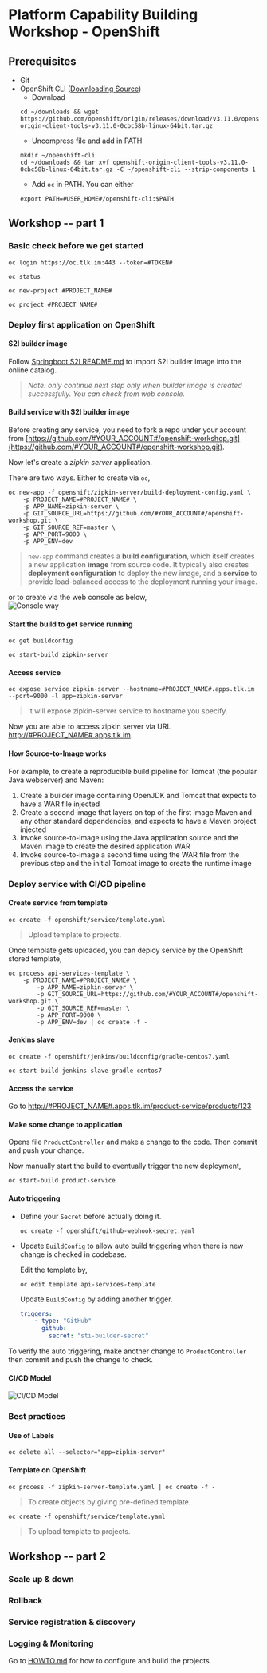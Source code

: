# Platform Capability Building Workshop - OpenShift

## Prerequisites
* Git
* OpenShift CLI ([Downloading Source](https://github.com/openshift/origin/releases/))
  * Download  
  ```console 
  cd ~/downloads && wget https://github.com/openshift/origin/releases/download/v3.11.0/openshift-origin-client-tools-v3.11.0-0cbc58b-linux-64bit.tar.gz
    ```
  * Uncompress file and add in PATH
  ```console
  mkdir ~/openshift-cli
  cd ~/downloads && tar xvf openshift-origin-client-tools-v3.11.0-0cbc58b-linux-64bit.tar.gz -C ~/openshift-cli --strip-components 1
  ``` 
  * Add `oc` in PATH. You can either
  ```console
  export PATH=#USER_HOME#/openshift-cli:$PATH
  ``` 


## Workshop -- part 1

### Basic check before we get started
```console
oc login https://oc.tlk.im:443 --token=#TOKEN#
```

```console
oc status
```

```console
oc new-project #PROJECT_NAME#
```

```console
oc project #PROJECT_NAME#
```

### Deploy first application on OpenShift

#### S2I builder image

Follow [Springboot S2I README.md](https://github.com/platform-guild/platform-s2i-springboot) to import S2I builder image into the online catalog.

> _Note: only continue next step only when builder image is created successfully. You can check from web console._   

#### Build service with S2I builder image

Before creating any service, you need to fork a repo under your account from [https://github.com/#YOUR_ACCOUNT#/openshift-workshop.git](https://github.com/#YOUR_ACCOUNT#/openshift-workshop.git).

Now let's create a _zipkin server_ application. 
    
There are two ways. Either to create via `oc`,
```console
oc new-app -f openshift/zipkin-server/build-deployment-config.yaml \
    -p PROJECT_NAME=#PROJECT_NAME# \ 
    -p APP_NAME=zipkin-server \
    -p GIT_SOURCE_URL=https://github.com/#YOUR_ACCOUNT#/openshift-workshop.git \
    -p GIT_SOURCE_REF=master \
    -p APP_PORT=9000 \
    -p APP_ENV=dev
```
> `new-app` command creates a **build configuration**, which itself creates a new application **image** from source code. It typically also creates **deployment configuration** to deploy the new image, and a **service** to provide load-balanced access to the deployment running your image. 

or to create via the web console as below,   
![Console way](images/console-template-to-create.png)

#### Start the build to get service running 
```console
oc get buildconfig

oc start-build zipkin-server
```

#### Access service
```console
oc expose service zipkin-server --hostname=#PROJECT_NAME#.apps.tlk.im --port=9000 -l app=zipkin-server
```
> It will expose zipkin-server service to hostname you specify.

Now you are able to access zipkin server via URL [http://#PROJECT_NAME#.apps.tlk.im](http://#PROJECT_NAME#.apps.tlk.im/).

#### How Source-to-Image works
For example, to create a reproducible build pipeline for Tomcat (the popular Java webserver) and Maven:

1. Create a builder image containing OpenJDK and Tomcat that expects to have a WAR file injected
2. Create a second image that layers on top of the first image Maven and any other standard dependencies, and expects to have a Maven project injected
3. Invoke source-to-image using the Java application source and the Maven image to create the desired application WAR
4. Invoke source-to-image a second time using the WAR file from the previous step and the initial Tomcat image to create the runtime image

### Deploy service with CI/CD pipeline
#### Create service from template
```console
oc create -f openshift/service/template.yaml
```
> Upload template to projects.

Once template gets uploaded, you can deploy service by the OpenShift stored template,
```console
oc process api-services-template \
    -p PROJECT_NAME=#PROJECT_NAME# \ 
        -p APP_NAME=zipkin-server \
        -p GIT_SOURCE_URL=https://github.com/#YOUR_ACCOUNT#/openshift-workshop.git \
        -p GIT_SOURCE_REF=master \
        -p APP_PORT=9000 \
        -p APP_ENV=dev | oc create -f -
```

#### Jenkins slave
```console
oc create -f openshift/jenkins/buildconfig/gradle-centos7.yaml
``` 
```console
oc start-build jenkins-slave-gradle-centos7
``` 

#### Access the service
Go to [http://#PROJECT_NAME#.apps.tlk.im/product-service/products/123](http://#PROJECT_NAME#.apps.tlk.im/product-service/products/123)


#### Make some change to application
Opens file `ProductController` and make a change to the code. Then commit and push your change.

Now manually start the build to eventually trigger the new deployment,
```console
oc start-build product-service
```

#### Auto triggering
* Define your `Secret` before actually doing it.
    ```console
    oc create -f openshift/github-webhook-secret.yaml
    ```
* Update `BuildConfig` to allow auto build triggering when there is new change is checked in codebase.

    Edit the template by,
    ```console
    oc edit template api-services-template
    ```
    Update `BuildConfig` by adding another trigger. 
    ```yaml
    triggers: 
        - type: "GitHub"
          github:
            secret: "sti-builder-secret"
    ```
To verify the auto triggering, make another change to `ProductController` then commit and push the change to check.    

#### CI/CD Model
![CI/CD Model](images/ci-cd-model.png)

### Best practices
#### Use of Labels
```console
oc delete all --selector="app=zipkin-server"
```
#### Template on OpenShift
```console
oc process -f zipkin-server-template.yaml | oc create -f -
```
> To create objects by giving pre-defined template.

```console
oc create -f openshift/service/template.yaml
```
> To upload template to projects. 

## Workshop -- part 2

### Scale up & down

### Rollback

### Service registration & discovery

### Logging & Monitoring

Go to [HOWTO.md](HOWTO.md) for how to configure and build the projects.